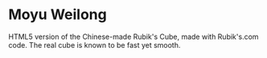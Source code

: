 Moyu Weilong
========

HTML5 version of the Chinese-made Rubik's Cube, made with Rubik's.com code. The real cube is known to be fast yet smooth.

